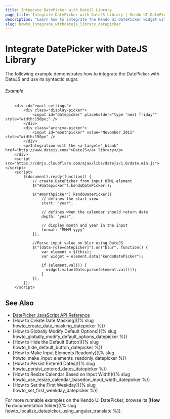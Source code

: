```yaml
---
title: Integrate DatePicker with DateJS Library
page_title: Integrate DatePicker with DateJS Library | Kendo UI DatePicker
description: "Learn how to integrate the Kendo UI DatePicker widget with the DateJS library and use its syntactic sugar."
slug: howto_integrate_withdatejs_library_datepicker
---
```


# Integrate DatePicker with DateJS Library

The following example demonstrates how to integrate the DatePicker with DateJS and use its syntactic sugar.

###### Example

```dojo
    <div id="email-settings">
        <div class="display-picker">
            <input id="datepicker" placeholder="type 'next friday'" style="width:150px;" />
        </div>
        <div class="archive-picker">
            <input id="monthpicker" value="November 2011" style="width:150px" />
        </div>
        <p>Integration with the <a target="_blank" href="http://www.datejs.com/">DateJS</a> library</p>
    </div>
	<script src="https://cdnjs.cloudflare.com/ajax/libs/datejs/1.0/date.min.js"></script>
    <script>
        $(document).ready(function() {
            // create DatePicker from input HTML element
            $("#datepicker").kendoDatePicker();

            $("#monthpicker").kendoDatePicker({
                // defines the start view
                start: "year",

                // defines when the calendar should return date
                depth: "year",

                // display month and year in the input
                format: "MMMM yyyy"
            });

            //Parse input value on blur using DateJS
            $("[data-role=datepicker]").on("blur", function() {
                var element = $(this);
                var widget = element.data("kendoDatePicker");

                if (element.val()) {
                  widget.value(Date.parse(element.val()));
                }
            });
        });
    </script>
```

## See Also

* [DatePicker JavaScript API Reference](/api/javascript/ui/datepicker)
* [How to Create Date Masking]({% slug howto_create_date_masking_datepicker %})
* [How to Globally Modify Default Options]({% slug howto_globally_modify_default_options_datepicker %})
* [How to Hide the Default Button]({% slug howto_hide_default_button_datepicker %})
* [How to Make Input Elements Readonly]({% slug howto_make_input_elements_readonly_datepicker %})
* [How to Persist Entered Dates]({% slug howto_persist_entered_dates_datepicker %})
* [How to Resize Calendar Based on Input Width]({% slug howto_use_resize_calendar_basedon_input_width_datepicker %})
* [How to Set the First Weekday]({% slug howto_set_first_weekday_datepicker %})

For more runnable examples on the Kendo UI DatePicker, browse its [**How To** documentation folder]({% slug howto_localize_datepicker_using_angular_translate %}).
